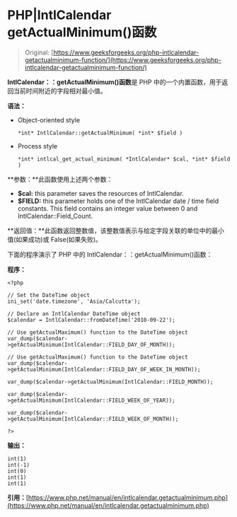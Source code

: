 # PHP|IntlCalendar getActualMinimum()函数

> Original: [https://www.geeksforgeeks.org/php-intlcalendar-getactualminimum-function/](https://www.geeksforgeeks.org/php-intlcalendar-getactualminimum-function/)

**IntlCalendar：：getActualMinimum()函数**是 PHP 中的一个内置函数，用于返回当前时间附近的字段相对最小值。

**语法：**

*   Object-oriented style

    ```
    *int* IntlCalendar::getActualMinimum( *int* $field )
    ```

*   Process style

    ```
    *int* intlcal_get_actual_minimum( *IntlCalendar* $cal, *int* $field )
    ```

**参数：**此函数使用上述两个参数：

*   **$cal:** this parameter saves the resources of IntlCalendar.
*   **$FIELD:** this parameter holds one of the IntlCalendar date / time field constants. This field contains an integer value between 0 and IntlCalendar::Field_Count.

**返回值：**此函数返回整数值，该整数值表示与给定字段关联的单位中的最小值(如果成功)或 False(如果失败)。

下面的程序演示了 PHP 中的 IntlCalendar：：getActualMinimum()函数：

**程序：**

```
<?php

// Set the DateTime object
ini_set('date.timezone', 'Asia/Calcutta');

// Declare an IntlCalendar DateTime object
$calendar = IntlCalendar::fromDateTime('2010-09-22');

// Use getActualMaximum() function to the DateTime object
var_dump($calendar->getActualMinimum(IntlCalendar::FIELD_DAY_OF_MONTH));

// Use getActualMaximum() function to the DateTime object
var_dump($calendar->getActualMinimum(IntlCalendar::FIELD_DAY_OF_WEEK_IN_MONTH));

var_dump($calendar->getActualMinimum(IntlCalendar::FIELD_MONTH));

var_dump($calendar->getActualMinimum(IntlCalendar::FIELD_WEEK_OF_YEAR));

var_dump($calendar->getActualMinimum(IntlCalendar::FIELD_WEEK_OF_MONTH));

?>
```

**输出：**

```
int(1)
int(-1)
int(0)
int(1)
int(1)

```

**引用：**[https://www.php.net/manual/en/intlcalendar.getactualminimum.php](https://www.php.net/manual/en/intlcalendar.getactualminimum.php)